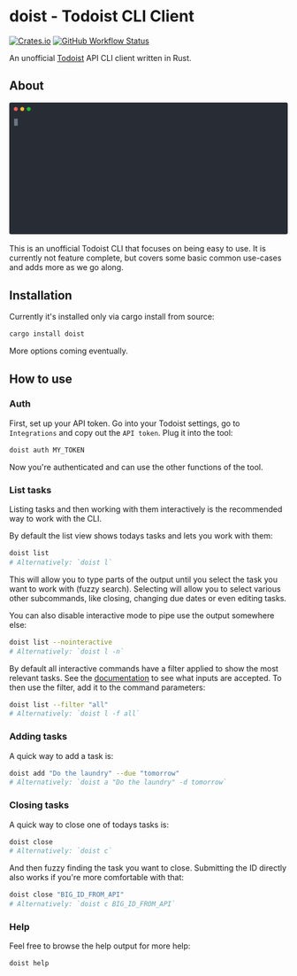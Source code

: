 # doist - Todoist CLI Client

[![Crates.io](https://img.shields.io/crates/v/doist)](https://crates.io/crates/doist)
[![GitHub Workflow Status](https://img.shields.io/github/workflow/status/chaosteil/doist/CI/main)](https://github.com/chaosteil/doist/actions)

An unofficial [Todoist](https://todoist.com/) API CLI client written in Rust.

## About

<p align="center">
  <img width="600" src="https://raw.githubusercontent.com/chaosteil/doist/main/doist.svg">
</p>

This is an unofficial Todoist CLI that focuses on being easy to use. It is
currently not feature complete, but covers some basic common use-cases and adds
more as we go along.

## Installation

Currently it's installed only via cargo install from source:

```bash
cargo install doist
```

More options coming eventually.

## How to use

### Auth

First, set up your API token. Go into your Todoist settings, go to
`Integrations` and copy out the `API token`. Plug it into the tool:

```bash
doist auth MY_TOKEN
```

Now you're authenticated and can use the other functions of the tool.

### List tasks

Listing tasks and then working with them interactively is the recommended way to
work with the CLI.

By default the list view shows todays tasks and lets you work with them:

```bash
doist list
# Alternatively: `doist l`
```

This will allow you to type parts of the output until you select the task you
want to work with (fuzzy search). Selecting will allow you to select various
other subcommands, like closing, changing due dates or even editing tasks.

You can also disable interactive mode to pipe use the output somewhere else:

```bash
doist list --nointeractive
# Alternatively: `doist l -n`
```

By default all interactive commands have a filter applied to show the most
relevant tasks. See the
[documentation](https://todoist.com/help/articles/introduction-to-filters) to
see what inputs are accepted. To then use the filter, add it to the command
parameters:

```bash
doist list --filter "all"
# Alternatively: `doist l -f all`
```

### Adding tasks

A quick way to add a task is:

```bash
doist add "Do the laundry" --due "tomorrow"
# Alternatively: `doist a "Do the laundry" -d tomorrow`
```

### Closing tasks

A quick way to close one of todays tasks is:

```bash
doist close
# Alternatively: `doist c`
```

And then fuzzy finding the task you want to close. Submitting the ID directly
also works if you're more comfortable with that:

```bash
doist close "BIG_ID_FROM_API"
# Alternatively: `doist c BIG_ID_FROM_API`
```

### Help

Feel free to browse the help output for more help:

```bash
doist help
```
